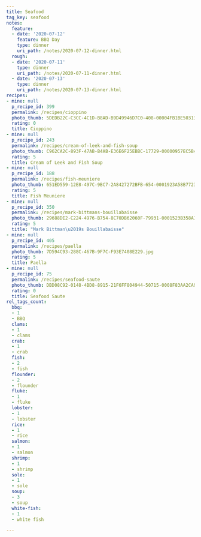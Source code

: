 ```yaml
---
title: Seafood
tag_key: seafood
notes:
  feature:
  - date: '2020-07-12'
    feature: BBQ Day
    type: dinner
    uri_path: /notes/2020-07-12-dinner.html
  rough:
  - date: '2020-07-11'
    type: dinner
    uri_path: /notes/2020-07-11-dinner.html
  - date: '2020-07-13'
    type: dinner
    uri_path: /notes/2020-07-13-dinner.html
recipes:
- mine: null
  p_recipe_id: 399
  permalink: /recipes/cioppino
  photo_thumb: 5DEDB22C-C3CC-4C1D-B8AD-B9D49946D7C0-408-00004FB1BE503131.jpg
  rating: 0
  title: Cioppino
- mine: null
  p_recipe_id: 243
  permalink: /recipes/cream-of-leek-and-fish-soup
  photo_thumb: C962CA2C-893F-47AB-B4AB-E36E6F25EBBC-17729-00000957EC5B4493.jpg
  rating: 5
  title: Cream of Leek and Fish Soup
- mine: null
  p_recipe_id: 188
  permalink: /recipes/fish-meuniere
  photo_thumb: 651ED559-12E8-497C-9BC7-2A8427272BFB-654-0001923A58B77236.jpg
  rating: 5
  title: Fish Meuniere
- mine: null
  p_recipe_id: 350
  permalink: /recipes/mark-bittmans-bouillabaisse
  photo_thumb: 29688DE2-C224-4976-B754-8C70DB62060F-79931-0001523B358A10DE.jpg
  rating: 5
  title: "Mark Bittman\u2019s Bouillabaisse"
- mine: null
  p_recipe_id: 405
  permalink: /recipes/paella
  photo_thumb: 7D594C93-288C-467B-9F7C-F93E7408E229.jpg
  rating: 5
  title: Paella
- mine: null
  p_recipe_id: 75
  permalink: /recipes/seafood-saute
  photo_thumb: DBD08C92-0148-4BD8-8915-21F6FF804944-50715-0008F83AA2CA9346.jpg
  rating: 0
  title: Seafood Saute
rel_tags_count:
  bbq:
  - 1
  - BBQ
  clams:
  - 1
  - clams
  crab:
  - 1
  - crab
  fish:
  - 2
  - fish
  flounder:
  - 2
  - flounder
  fluke:
  - 1
  - fluke
  lobster:
  - 1
  - lobster
  rice:
  - 1
  - rice
  salmon:
  - 1
  - salmon
  shrimp:
  - 1
  - shrimp
  sole:
  - 1
  - sole
  soup:
  - 3
  - soup
  white-fish:
  - 1
  - white fish

---
```

